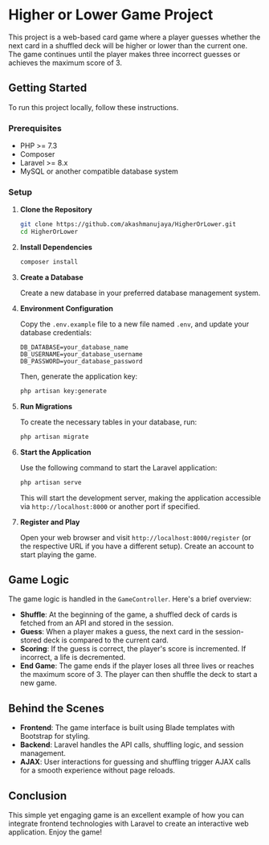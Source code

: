 # Higher or Lower Game Project

This project is a web-based card game where a player guesses whether the next card in a shuffled deck will be higher or lower than the current one. The game continues until the player makes three incorrect guesses or achieves the maximum score of 3.

## Getting Started

To run this project locally, follow these instructions.

### Prerequisites

- PHP >= 7.3
- Composer
- Laravel >= 8.x
- MySQL or another compatible database system

### Setup

1. **Clone the Repository**

   ```sh
   git clone https://github.com/akashmanujaya/HigherOrLower.git
   cd HigherOrLower
   ```

2. **Install Dependencies**

   ```sh
   composer install
   ```

3. **Create a Database**

   Create a new database in your preferred database management system.

4. **Environment Configuration**

   Copy the `.env.example` file to a new file named `.env`, and update your database credentials:

   ```plaintext
   DB_DATABASE=your_database_name
   DB_USERNAME=your_database_username
   DB_PASSWORD=your_database_password
   ```

   Then, generate the application key:

   ```sh
   php artisan key:generate
   ```

5. **Run Migrations**

   To create the necessary tables in your database, run:

   ```sh
   php artisan migrate
   ```

6. **Start the Application**

   Use the following command to start the Laravel application:

   ```sh
   php artisan serve
   ```

   This will start the development server, making the application accessible via `http://localhost:8000` or another port if specified.

7. **Register and Play**

   Open your web browser and visit `http://localhost:8000/register` (or the respective URL if you have a different setup). Create an account to start playing the game.

## Game Logic

The game logic is handled in the `GameController`. Here's a brief overview:

- **Shuffle**: At the beginning of the game, a shuffled deck of cards is fetched from an API and stored in the session.
- **Guess**: When a player makes a guess, the next card in the session-stored deck is compared to the current card.
- **Scoring**: If the guess is correct, the player's score is incremented. If incorrect, a life is decremented.
- **End Game**: The game ends if the player loses all three lives or reaches the maximum score of 3. The player can then shuffle the deck to start a new game.

## Behind the Scenes

- **Frontend**: The game interface is built using Blade templates with Bootstrap for styling.
- **Backend**: Laravel handles the API calls, shuffling logic, and session management.
- **AJAX**: User interactions for guessing and shuffling trigger AJAX calls for a smooth experience without page reloads.

## Conclusion

This simple yet engaging game is an excellent example of how you can integrate frontend technologies with Laravel to create an interactive web application. Enjoy the game!